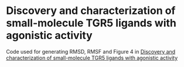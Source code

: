 #  Discovery and characterization of small-molecule TGR5 ligands with agonistic activity
Code used for generating RMSD, RMSF and Figure 4 in [Discovery and characterization of small-molecule TGR5 ligands with agonistic activity](https://doi.org/10.1016/j.ejmech.2024.116616)

